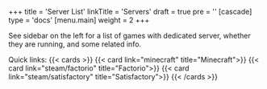 +++
title = 'Server List'
linkTitle = 'Servers'
draft = true
pre = '<i class="status-online"></i>'
[cascade]
	type = 'docs'
[menu.main]
	weight = 2
+++

<!--
status-offline
status-online
-->

See sidebar on the left for a list of games with dedicated server, whether they are running, and some related info.

Quick links:
{{< cards >}}
	{{< card link="minecraft" title="Minecraft">}}
	{{< card link="steam/factorio" title="Factorio">}}
	{{< card link="steam/satisfactory" title="Satisfactory">}}
{{< /cards >}}